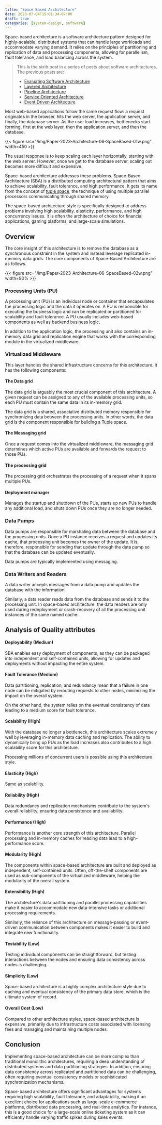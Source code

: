 ```yaml
---
title: "Space Based Architecture"
date: 2023-07-04T15:01:34-07:00
draft: true
categories: [system-design, software]
---
```


Space-based architecture is a software architecture pattern designed for highly-scalable, distributed systems that can handle large workloads and accommodate varying demand. It relies on the principles of partitioning and replication of data and processing components, allowing for parallelism, fault tolerance, and load balancing across the system.


<!--more-->

> This is the sixth post in a series of posts about software architectures. The previous posts are:
>
> - [Evaluating Software Architecture](https://umairsaeed.com/evaluating-software-architecture/)
> - [Layered Architecture](https://umairsaeed.com/layered-architecture/)
> - [Pipeline Architecture](https://umairsaeed.com/pipeline-architecture/)
> - [Service Oriented Architecture](https://umairsaeed.com/service-oriented-architecture/)
> - [Event Driven Architecture](https://umairsaeed.com/event-driven-architecture/)
>


Most web-based applications follow the same request flow: a request originates in the browser, hits the web server, the application server, and finally, the database server. As the user load increases, bottlenecks start forming, first at the web layer, then the application server, and then the database.

{{< figure src="/img/Paper-2023-Architecture-06-SpaceBased-01w.png" width=450 >}}


The usual response is to keep scaling each layer horizontally, starting with the web server. However, once we get to the database server, scaling out becomes more difficult and expensive.

Space-based architecture addresses these problems. Space-Based Architecture (SBA) is a distributed computing architectural pattern that aims to achieve scalability, fault tolerance, and high performance. It gets its name from the concept of [tuple space](https://en.wikipedia.org/wiki/Tuple_space), the technique of using multiple parallel processors communicating through shared memory.

The space-based architecture style is specifically designed to address problems involving high scalability, elasticity, performance, and high concurrency issues. It is often the architecture of choice for financial applications, gaming platforms, and large-scale simulations.

## Overview
The core insight of this architecture is to remove the database as a synchronous constraint in the system and instead leverage replicated in-memory data grids. The core components of Space-Based Architecture are as follows.

{{< figure src="/img/Paper-2023-Architecture-06-SpaceBased-02w.png" width=90% >}}


### Processing Units (PU)
A processing unit (PU) is an individual node or container that encapsulates the processing logic and the data it operates on. A PU is responsible for executing the business logic and can be replicated or partitioned for scalability and fault tolerance. A PU usually includes web-based components as well as backend business logic.

In addition to the application logic, the processing unit also contains an in-memory data grid and replication engine that works with the corresponding module in the virtualized middleware.

### Virtualized Middleware
This layer handles the shared infrastructure concerns for this architecture. It has the following components:

#### The Data grid
The data grid is arguably the most crucial component of this architecture. A given request can be assigned to any of the available processing units, so each PU must contain the same data in its in-memory grid.

The data grid is a shared, associative distributed memory responsible for synchronizing data between the processing units. In other words, the data grid is the component responsible for building a Tuple space.

#### The Messaging grid
Once a request comes into the virtualized middleware, the messaging grid determines which active PUs are available and forwards the request to those PUs.

#### The processing grid
The processing grid orchestrates the processing of a request when it spans multiple PUs.

#### Deployment manager
Manages the startup and shutdown of the PUs, starts up new PUs to handle any additional load, and shuts down PUs once they are no longer needed.

### Data Pumps
Data pumps are responsible for marshaling data between the database and the processing units. Once a PU instance receives a request and updates its cache, that processing unit becomes the owner of the update. It is, therefore, responsible for sending that update through the data pump so that the database can be updated eventually.

Data pumps are typically implemented using messaging.


### Data Writers and Readers
A data writer accepts messages from a data pump and updates the database with the information.

Similarly, a data reader reads data from the database and sends it to the processing unit. In space-based architecture, the data readers are only used during redeployment or crash-recovery of all the processing unit instances of the same named cache.



## Analysis of Quality attributes

#### Deployability (Medium)
SBA enables easy deployment of components, as they can be packaged into independent and self-contained units, allowing for updates and deployments without impacting the entire system.

#### Fault Tolerance (Medium)
Data partitioning, replication, and redundancy mean that a failure in one node can be mitigated by rerouting requests to other nodes, minimizing the impact on the overall system.

On the other hand, the system relies on the eventual consistency of data leading to a medium score for fault tolerance.

#### Scalability (High)
With the database no longer a bottleneck, this architecture scales extremely well by leveraging in-memory data caching and replication. The ability to dynamically bring up PUs as the load increases also contributes to a high scalability score for this architecture.

Processing millions of concurrent users is possible using this architecture style.

#### Elasticity (High)
Same as scalability.

#### Reliability (High)
Data redundancy and replication mechanisms contribute to the system's overall reliability, ensuring data persistence and availability.

#### Performance (High)
Performance is another core strength of this architecture. Parallel processing and in-memory caches for reading data lead to a high-performance score.

#### Modularity (High)
The components within space-based architecture are built and deployed as independent, self-contained units. Often, off-the-shelf components are used as sub-components of the virtualized middleware, helping the modularity of the overall system.

#### Extensibility (High)
The architecture's data partitioning and parallel processing capabilities make it easier to accommodate new data-intensive tasks or additional processing requirements.

Similarly, the reliance of this architecture on message-passing or event-driven communication between components makes it easier to build and integrate new functionality.

#### Testability (Low)
Testing individual components can be straightforward, but testing interactions between the nodes and ensuring data consistency across nodes is challenging.

#### Simplicity (Low)
Space-based architecture is a highly complex architecture style due to caching and eventual consistency of the primary data store, which is the ultimate system of record.

#### Overall Cost (Low)
Compared to other architecture styles, space-based architecture is expensive, primarily due to infrastructure costs associated with licensing fees and managing and maintaining multiple nodes.

## Conclusion

Implementing space-based architecture can be more complex than traditional monolithic architectures, requiring a deep understanding of distributed systems and data partitioning strategies. In addition, ensuring data consistency across replicated and partitioned data can be challenging, often requiring eventual consistency models or sophisticated synchronization mechanisms.

Space-based architecture offers significant advantages for systems requiring high scalability, fault tolerance, and adaptability, making it an excellent choice for applications such as large-scale e-commerce platforms, distributed data processing, and real-time analytics. For instance, this is a good choice for a large-scale online ticketing system as it can efficiently handle varying traffic spikes during sales events.

